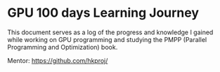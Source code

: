 # GPU 100 days Learning Journey

This document serves as a log of the progress and knowledge I gained while working on GPU programming and studying the PMPP (Parallel Programming and Optimization) book.

Mentor: https://github.com/hkproj/
